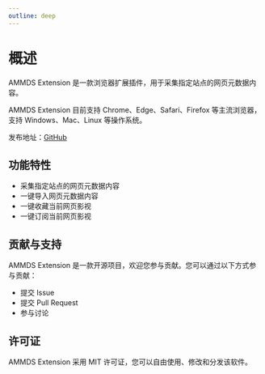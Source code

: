 ```yaml
---
outline: deep
---
```


# 概述

AMMDS Extension 是一款浏览器扩展插件，用于采集指定站点的网页元数据内容。

AMMDS Extension 目前支持 Chrome、Edge、Safari、Firefox 等主流浏览器，支持 Windows、Mac、Linux 等操作系统。

发布地址：[GitHub](https://github.com/QYG2297248353/AMMDS-Extensions)

## 功能特性
- 采集指定站点的网页元数据内容
- 一键导入网页元数据内容
- 一键收藏当前网页影视
- 一键订阅当前网页影视

## 贡献与支持
AMMDS Extension 是一款开源项目，欢迎您参与贡献。您可以通过以下方式参与贡献：
- 提交 Issue
- 提交 Pull Request
- 参与讨论

## 许可证
AMMDS Extension 采用 MIT 许可证，您可以自由使用、修改和分发该软件。